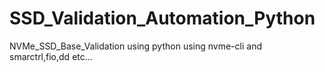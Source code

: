 # SSD_Validation_Automation_Python
NVMe_SSD_Base_Validation using python using nvme-cli and smarctrl,fio,dd etc...
